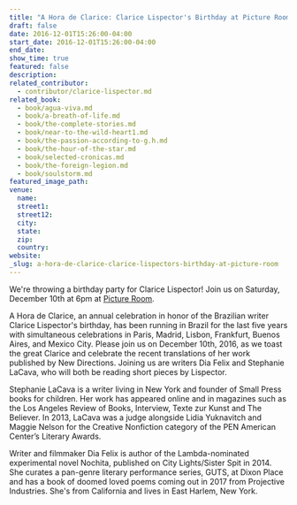 ```yaml
---
title: "A Hora de Clarice: Clarice Lispector's Birthday at Picture Room"
draft: false
date: 2016-12-01T15:26:00-04:00
start_date: 2016-12-01T15:26:00-04:00
end_date:
show_time: true
featured: false
description:
related_contributor:
  - contributor/clarice-lispector.md
related_book:
  - book/agua-viva.md
  - book/a-breath-of-life.md
  - book/the-complete-stories.md
  - book/near-to-the-wild-heart1.md
  - book/the-passion-according-to-g.h.md
  - book/the-hour-of-the-star.md
  - book/selected-cronicas.md
  - book/the-foreign-legion.md
  - book/soulstorm.md
featured_image_path:
venue:
  name:
  street1:
  street12:
  city:
  state:
  zip:
  country:
website:
_slug: a-hora-de-clarice-clarice-lispectors-birthday-at-picture-room
---
```


We're throwing a birthday party for Clarice Lispector! Join us on Saturday, December 10th at 6pm at [Picture Room](https://www.facebook.com/pictureroomnyc/).

A Hora de Clarice, an annual celebration in honor of the Brazilian writer Clarice Lispector's birthday, has been running in Brazil for the last five years with simultaneous celebrations in Paris, Madrid, Lisbon, Frankfurt, Buenos Aires, and Mexico City. Please join us on December 10th, 2016, as we toast the great Clarice and celebrate the recent translations of her work published by New Directions. Joining us are writers Dia Felix and Stephanie LaCava, who will both be reading short pieces by Lispector.

Stephanie LaCava is a writer living in New York and founder of Small Press books for children. Her work has appeared online and in magazines such as the Los Angeles Review of Books, Interview, Texte zur Kunst and The Believer. In 2013, LaCava was a judge alongside Lidia Yuknavitch and Maggie Nelson for the Creative Nonfiction category of the PEN American Center’s Literary Awards.

Writer and filmmaker Dia Felix is author of the Lambda-nominated experimental novel Nochita, published on City Lights/Sister Spit in 2014. She curates a pan-genre literary performance series, GUTS, at Dixon Place and has a book of doomed loved poems coming out in 2017 from Projective Industries. She's from California and lives in East Harlem, New York.

